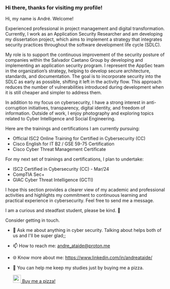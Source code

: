 ### Hi there, thanks for visiting my profile!

Hi, my name is André. Welcome!

Experienced professional in project management and digital transformation. Currently, I work as an Application Security Researcher and am developing my dissertation project, which aims to implement a strategy that integrates security practices throughout the software development life cycle (SDLC).

My role is to support the continuous improvement of the security posture of companies within the Salvador Caetano Group by developing and implementing an application security program. I represent the AppSec team in the organization’s strategy, helping to develop secure architecture, standards, and documentation. The goal is to incorporate security into the SDLC as early as possible, shifting it left in the activity flow. This approach reduces the number of vulnerabilities introduced during development when it is still cheaper and simpler to address them.

In addition to my focus on cybersecurity, I have a strong interest in anti-corruption initiatives, transparency, digital identity, and freedom of information. Outside of work, I enjoy photography and exploring topics related to Cyber Intelligence and Social Engineering.

Here are the trainings and certifications I am currently pursuing:
- Official ISC2 Online Training for Certified in Cybersecurity (CC)
- Cisco English for IT B2 / GSE 59-75 Certification
- Cisco Cyber Threat Management Certificate

For my next set of trainings and certifications, I plan to undertake:
- ISC2 Certified in Cybersecurity (CC) - Mar/24
- CompTIA Sec+
- GIAC Cyber Threat Intelligence (GCTI)

I hope this section provides a clearer view of my academic and professional activities and highlights my commitment to continuous learning and practical experience in cybersecurity. Feel free to send me a message.

I am a curious and steadfast student, please be kind. 🙂

Consider getting in touch.

  * 💬 Ask me about anything in cyber security. Talking about helps both of us and I'll be super glad;;
  * 📫 How to reach me: andre_ataide@proton.me
  * 🌐 Know more about me: https://www.linkedin.com/in/andreataide/ 
  * 🍕 You can help me keep my studies just by buying me a pizza.

    <a href="https://www.buymeacoffee.com/Vykos">
      <img src="https://pbs.twimg.com/media/FzAgVPpWcC8YDXI?format=png&name=small" width="25px"> Buy me a pizza!
    </a>
